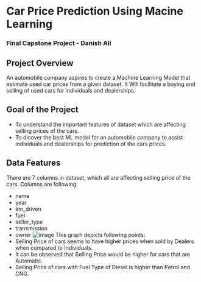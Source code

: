 # Car Price Prediction Using Macine Learning
### Final Capstone Project - Danish Ali

## Project Overview
An automobile company aspires to create a Machine Learning Model that estimate used car prices from a given dataset. It Will facilitate a buying and selling of used cars for individuals and dealerships.

## Goal of the Project
* To understand the important features of dataset which are affecting selling prices of the cars.
* To dicover the best ML model for an automobile company to assist individuals and dealerships for prediction of the cars prices.

## Data Features
There are 7 columns in dataset, which all are affecting selling price of the cars. Columns are following:
* name
* year
* km_driven
* fuel
* seller_type
* transmission
* owner
 ![image](https://user-images.githubusercontent.com/109092241/212258994-d58a2009-e519-4902-b0bd-d0e32b42f161.png)
This graph depicts following points:
* Selling Price of cars seems to have higher prices when sold by Dealers when compared to Individuals.
* It can be observed that Selling Price would be higher for cars that are Automatic.
* Selling Price of cars with Fuel Type of Diesel is higher than Petrol and CNG.


